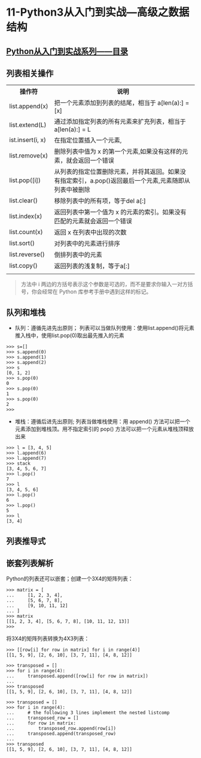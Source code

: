 # 11-Python3从入门到实战—高级之数据结构

## [Python从入门到实战系列——目录](https://github.com/SiberiaDante/PythonResource/blob/master/README.md)

## 列表相关操作
<table>
<tr>
	<th>操作符</th>
	<th>说明</th>
</tr>
<tr>
	<td>list.append(x)</td>
	<td>把一个元素添加到列表的结尾，相当于 a[len(a):] = [x]</td>
</tr>
<tr>
	<td>list.extend(L)</td>
	<td>通过添加指定列表的所有元素来扩充列表，相当于 a[len(a):] = L</td>
</tr>
<tr>
	<td>ist.insert(i, x)</td>
	<td>在指定位置插入一个元素,</td>
</tr>
<tr>
	<td>list.remove(x)</td>
	<td>删除列表中值为 x 的第一个元素,如果没有这样的元素，就会返回一个错误</td>
</tr>
<tr>
	<td>list.pop([i])</td>
	<td>从列表的指定位置删除元素，并将其返回。如果没有指定索引，a.pop()返回最后一个元素,元素随即从列表中被删除</td>
</tr>
<tr>
	<td>list.clear()</td>
	<td>移除列表中的所有项，等于del a[:]</td>
</tr>
<tr>
	<td>list.index(x)</td>
	<td>返回列表中第一个值为 x 的元素的索引。如果没有匹配的元素就会返回一个错误</td>
</tr>
<tr>
	<td>list.count(x)</td>
	<td>返回 x 在列表中出现的次数</td>
</tr>
<tr>
	<td>list.sort()</td>
	<td>对列表中的元素进行排序</td>
</tr>
<tr>
	<td>list.reverse()</td>
	<td>倒排列表中的元素</td>
</tr>
<tr>
	<td>list.copy()</td>
	<td>返回列表的浅复制，等于a[:]</td>
</tr>
<tr>
	<td></td>
	<td></td>
</tr>
</table>

> 方法中 i 两边的方括号表示这个参数是可选的，而不是要求你输入一对方括号，你会经常在 Python 库参考手册中遇到这样的标记。

## 队列和堆栈
* 队列：遵循先进先出原则；
	列表可以当做队列使用：使用list.append()将元素推入栈中，使用list.pop(0)取出最先推入的元素
```
>>> s=[]
>>> s.append(0)
>>> s.append(1)
>>> s.append(2)
>>> s
[0, 1, 2]
>>> s.pop(0)
0
>>> s.pop(0)
1
>>> s.pop(0)
2
>>>
```
* 堆栈：遵循后进先出原则;
	列表当做堆栈使用：用 append() 方法可以把一个元素添加到堆栈顶。用不指定索引的 pop() 方法可以把一个元素从堆栈顶释放出来
```
>>> l = [3, 4, 5]
>>> l.append(6)
>>> l.append(7)
>>> stack
[3, 4, 5, 6, 7]
>>> l.pop()
7
>>> l
[3, 4, 5, 6]
>>> l.pop()
6
>>> l.pop()
5
>>> l
[3, 4]
```

## 列表推导式

## 嵌套列表解析
Python的列表还可以嵌套；创建一个3X4的矩阵列表：
```
>>> matrix = [
...     [1, 2, 3, 4],
...     [5, 6, 7, 8],
...     [9, 10, 11, 12]
... ]
>>> matrix
[[1, 2, 3, 4], [5, 6, 7, 8], [10, 11, 12, 13]]
>>>
```
将3X4的矩阵列表转换为4X3列表：
```
>>> [[row[i] for row in matrix] for i in range(4)]
[[1, 5, 9], [2, 6, 10], [3, 7, 11], [4, 8, 12]]
```
```
>>> transposed = []
>>> for i in range(4):
...     transposed.append([row[i] for row in matrix])
...
>>> transposed
[[1, 5, 9], [2, 6, 10], [3, 7, 11], [4, 8, 12]]
```

```
>>> transposed = []
>>> for i in range(4):
...     # the following 3 lines implement the nested listcomp
...     transposed_row = []
...     for row in matrix:
...         transposed_row.append(row[i])
...     transposed.append(transposed_row)
...
>>> transposed
[[1, 5, 9], [2, 6, 10], [3, 7, 11], [4, 8, 12]]
```
